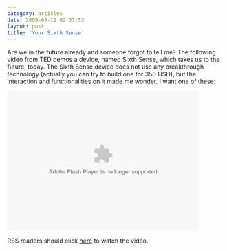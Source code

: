```yaml
---
category: articles
date: 2009-03-11 02:37:53
layout: post
title: 'Your Sixth Sense'
---
```


<p>Are we in the future already and someone forgot to tell me? The following video from TED demos a device, named Sixth Sense, which takes us to the future, today. The Sixth Sense device does not use any breakthrough technology (actually you can try to build one for 350 USD), but the interaction and functionalities on it made me wonder. I want one of these:</p>

<object width="446" height="326"><param name="movie" value="http://video.ted.com/assets/player/swf/EmbedPlayer.swf" >

  <param name="allowFullScreen" value="true" >
  <param name="wmode" value="transparent" >
  <param name="bgColor" value="#ffffff" >
  <param name="flashvars" value="vu=http://video.ted.com/talks/embed/PattieMaes_2009-embed_high.flv&su=http://images.ted.com/images/ted/tedindex/embed-posters/PattieMaes-2009.embed_thumbnail.jpg&vw=432&vh=240&ap=0&ti=481" >
  <embed src="http://video.ted.com/assets/player/swf/EmbedPlayer.swf" pluginspace="http://www.macromedia.com/go/getflashplayer" type="application/x-shockwave-flash" wmode="transparent" bgColor="#ffffff" width="446" height="326" allowFullScreen="true" flashvars="vu=http://video.ted.com/talks/embed/PattieMaes_2009-embed_high.flv&su=http://images.ted.com/images/ted/tedindex/embed-posters/PattieMaes-2009.embed_thumbnail.jpg&vw=432&vh=240&ap=0&ti=481"/>
</object>

<p>RSS readers should click <a href="//joaobordalo.com/articles/2009/03/11/your-sixth-sense">here</a> to watch the video.</p>
